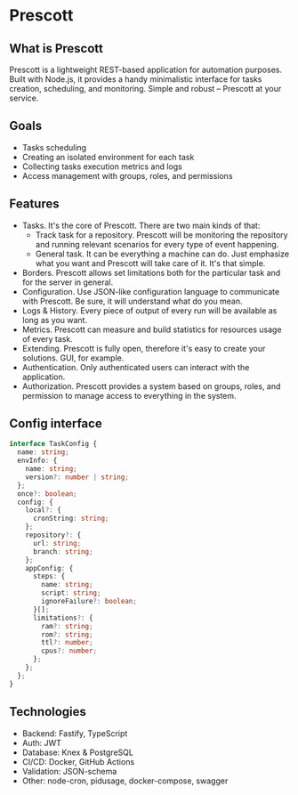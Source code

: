 # Prescott

## What is Prescott
Prescott is a lightweight REST-based application for automation purposes. Built with Node.js, it provides
a handy minimalistic interface for tasks creation, scheduling, and monitoring. Simple and robust – Prescott at your service.

## Goals
* Tasks scheduling
* Creating an isolated environment for each task
* Collecting tasks execution metrics and logs
* Access management with groups, roles, and permissions

## Features
* Tasks. It's the core of Prescott. There are two main kinds of that:
  + Track task for a repository. Prescott will be monitoring the repository and running relevant scenarios for every type of event happening.
  + General task. It can be everything a machine can do. Just emphasize what you want and Prescott will take care of it. It's that simple.
* Borders. Prescott allows set limitations both for the particular task and for the server in general.
* Configuration. Use JSON-like configuration language to communicate with Prescott. Be sure, it will understand what do you mean.
* Logs & History. Every piece of output of every run will be available as long as you want.
* Metrics. Prescott can measure and build statistics for resources usage of every task.
* Extending. Prescott is fully open, therefore it's easy to create your solutions. GUI, for example.
* Authentication. Only authenticated users can interact with the application.
* Authorization. Prescott provides a system based on groups, roles, and permission to manage access to everything in the system.

## Config interface
```ts
interface TaskConfig {
  name: string;
  envInfo: {
    name: string;
    version?: number | string;
  };
  once?: boolean;
  config: {
    local?: {
      cronString: string;
    };
    repository?: {
      url: string;
      branch: string;
    };
    appConfig: {
      steps: {
        name: string;
        script: string;
        ignoreFailure?: boolean;
      }[];
      limitations?: {
        ram?: string;
        rom?: string;
        ttl?: number;
        cpus?: number;
      };
    };
  };
}
```

## Technologies
* Backend: Fastify, TypeScript
* Auth: JWT
* Database: Knex & PostgreSQL
* CI/CD: Docker, GitHub Actions
* Validation: JSON-schema
* Other: node-cron, pidusage, docker-compose, swagger